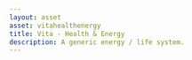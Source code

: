 ```yaml
---
layout: asset
asset: vitahealthenergy
title: Vita - Health & Energy
description: A generic energy / life system.
---
```

